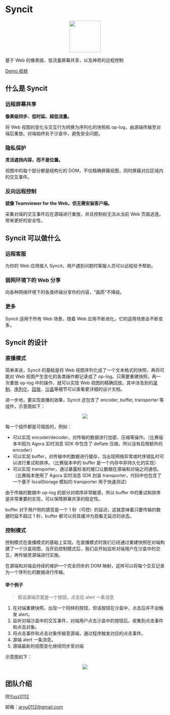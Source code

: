 # Syncit

<p align="center">
  <img width="100px" height="100px" src="https://user-images.githubusercontent.com/13651389/79969148-a9c57280-84c3-11ea-9063-cb8066a12c66.png">
</p>

基于 Web 的像素级、低流量屏幕共享，以及神奇的远程控制

[Demo 视频](http://lab.myriptide.com/syncit-demo/syncit.mp4)

## 什么是 Syncit

### 远程屏幕共享

**像素级同步、低时延、超低流量。**

将 Web 视图的变化与交互行为转换为序列化的快照和 op-log，由源端传输至对端后重放。对端始终处于沙盒中，避免安全问题。

### 隐私保护

**灵活遮挡内容，而不是位置。**

视图中的每个部分都是结构化的 DOM，不仅精确屏蔽视图，同时屏蔽对应区域内的交互事件。

### 反向远程控制

**就像 Teamviewer for the Web，但无需安装客户端。**

采集对端的交互事件后在源端进行重放，并且控制权无法从当前 Web 页面逃逸，带来更好的安全性。

## Syncit 可以做什么

### 远程客服

为你的 Web 应用接入 Syncit，用户遇到问题时客服人员可以远程给予帮助。

### 弱网环境下的 Web 分享

向各种网络环境下的各类终端分享你的内容，“画质”不降级。

### 更多

Syncit 适用于所有 Web 场景，随着 Web 应用不断进化，它的适用场景会不断变多。

## Syncit 的设计

### 直播模式

简单来说，Syncit 的基础是将 Web 视图序列化成了一个文本格式的快照，再将可能对 Web 视图产生变化的各类操作都记录成了 op-log。只需要重建快照，再一次重放 op-log 中的操作，就可以实现 Web 视图的精确回放。其中涉及到的[录制](https://github.com/rrweb-io/rrweb/blob/master/docs/observer.zh_CN.md)、[序列化](https://github.com/rrweb-io/rrweb/blob/master/docs/serialization.zh_CN.md)、[回放](https://github.com/rrweb-io/rrweb/blob/master/docs/replay.zh_CN.md)、[沙盒](https://github.com/rrweb-io/rrweb/blob/master/docs/sandbox.zh_CN.md)等细节可以查看更详细的设计文档。

进一步地，要实现直播的效果，Syncit 还包含了 encoder, buffer, transporter 等组件，示意图如下：

<p align="center">
  <img src="https://user-images.githubusercontent.com/13651389/79969241-ca8dc800-84c3-11ea-9090-82e239382d8b.png">
</p>

每一个组件都是可插拔的，例如：

- 可以实现 encoder/decoder，对传输的数据进行加密、压缩等操作。（比赛版本中因为 Agora 实时消息 SDK 中包含了 deflate 压缩，所以没有启用额外的 encoder）
- 可以实现 buffer，对传输中的数据进行缓存，当出现网络异常或时序错乱时可以进行重试和排序。（比赛版本中的 buffer 是一个内存中非持久化的实现）
- 可以实现 transporter，通过暴露标准的接口让数据在源端和对端之间通信。（比赛版本使用了 Agora 实时消息 SDK 封装 transporter，代码中也包含了一个基于 localStorage 模拟的 transporter 用于快速测试）

由于传输的数据中 op-log 的部分对顺序非常敏感，所以 buffer 中的重试和排序是非常重要的实现，可以保障屏幕共享的稳定性。

buffer 对于用户侧的感受是一个 1 秒（可控）的延迟，这就意味着只要传输的数据时延不超过 1 秒，buffer 都可以将其缓冲为观看无延迟的状态。

### 控制模式

控制模式在直播模式的基础上实现。在直播模式时我们已经通过重建快照在对端构建了一个沙盒视图，当开启控制模式后，我们会开始监听对端用户在沙盒中的交互，再传输至源端进行实施。

在源端和对端会持续的维护一个完全同步的 DOM 映射，这样可以将每个交互记录为一个序列化的数据进行传输。

#### 举个例子

> 假设源端页面是一个按钮，点击后 alert 一条消息

1. 在对端重建快照，出现一个同样的按钮，但该按钮在沙盒中，点击后并不会触发 alert。
2. 监听对端沙盒中的交互事件，对端用户点击沙盒中的按钮后，收集到点击事件和点击对象。
3. 将点击事件和点击对象传输至源端，通过程序触发对应的点击事件。
4. 源端 alert 一条消息。
5. 源端最新的视图变化继续同步至对端

示意图如下：

<p align="center">
  <img src="https://user-images.githubusercontent.com/13651389/79991359-d2aa2f80-84e4-11ea-8611-40751b1c7800.png">
</p>

## 团队介绍

[@Yuyz0112](https://github.com/Yuyz0112)

邮箱：aryu0112@gmail.com
